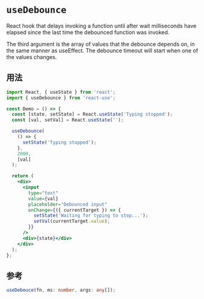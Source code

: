 # `useDebounce`

React hook that delays invoking a function until after wait milliseconds have elapsed since the last time the debounced function was invoked.

The third argument is the array of values that the debounce depends on, in the same manner as useEffect. The debounce timeout will start when one of the values changes.

## 用法

```jsx
import React, { useState } from 'react';
import { useDebounce } from 'react-use';

const Demo = () => {
  const [state, setState] = React.useState('Typing stopped');
  const [val, setVal] = React.useState('');

  useDebounce(
    () => {
      setState('Typing stopped');
    },
    2000,
    [val]
  );

  return (
    <div>
      <input
        type="text"
        value={val}
        placeholder="Debounced input"
        onChange={({ currentTarget }) => {
          setState('Waiting for typing to stop...');
          setVal(currentTarget.value);
        }}
      />
      <div>{state}</div>
    </div>
  );
};
```

## 参考

```ts
useDebouce(fn, ms: number, args: any[]);
```
